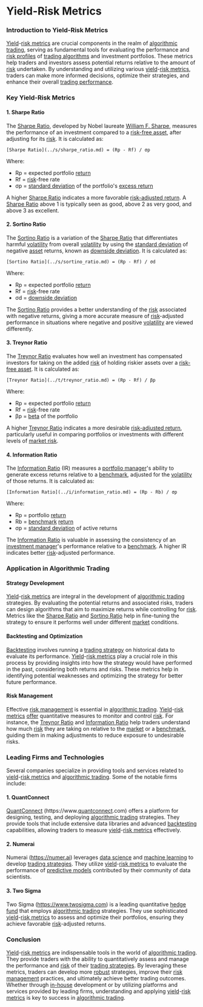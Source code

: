 # Yield-Risk Metrics

### Introduction to Yield-Risk Metrics

[Yield](../y/yield.md)-[risk metrics](../r/risk_metrics.md) are crucial components in the realm of [algorithmic trading](../a/algorithmic_trading.md), serving as fundamental tools for evaluating the performance and [risk profiles](../r/risk_profiles.md) of [trading algorithms](../t/trading_algorithms.md) and investment portfolios. These metrics help traders and investors assess potential returns relative to the amount of [risk](../r/risk.md) undertaken. By understanding and utilizing various [yield](../y/yield.md)-[risk metrics](../r/risk_metrics.md), traders can make more informed decisions, optimize their strategies, and enhance their overall [trading performance](../t/trading_performance.md).

### Key Yield-Risk Metrics

#### 1. Sharpe Ratio

The [Sharpe Ratio](../s/sharpe_ratio.md), developed by Nobel laureate [William F. Sharpe](../w/william_f._sharpe.md), measures the performance of an investment compared to a [risk-free asset](../r/risk-free_asset.md), after adjusting for its [risk](../r/risk.md). It is calculated as:

```plaintext
[Sharpe Ratio](../s/sharpe_ratio.md) = (Rp - Rf) / σp
```

Where:
- Rp = expected portfolio [return](../r/return.md)
- Rf = [risk](../r/risk.md)-free rate
- σp = [standard deviation](../s/standard_deviation.md) of the portfolio's [excess return](../e/excess_return.md)

A higher [Sharpe Ratio](../s/sharpe_ratio.md) indicates a more favorable [risk-adjusted return](../r/risk-adjusted_return.md). A [Sharpe Ratio](../s/sharpe_ratio.md) above 1 is typically seen as good, above 2 as very good, and above 3 as excellent.

#### 2. Sortino Ratio

The [Sortino Ratio](../s/sortino_ratio.md) is a variation of the [Sharpe Ratio](../s/sharpe_ratio.md) that differentiates harmful [volatility](../v/volatility.md) from overall [volatility](../v/volatility.md) by using the [standard deviation](../s/standard_deviation.md) of negative [asset](../a/asset.md) returns, known as [downside deviation](../d/downside_deviation.md). It is calculated as:

```plaintext
[Sortino Ratio](../s/sortino_ratio.md) = (Rp - Rf) / σd
```

Where:
- Rp = expected portfolio [return](../r/return.md)
- Rf = [risk](../r/risk.md)-free rate
- σd = [downside deviation](../d/downside_deviation.md)

The [Sortino Ratio](../s/sortino_ratio.md) provides a better understanding of the [risk](../r/risk.md) associated with negative returns, giving a more accurate measure of [risk](../r/risk.md)-adjusted performance in situations where negative and positive [volatility](../v/volatility.md) are viewed differently.

#### 3. Treynor Ratio

The [Treynor Ratio](../t/treynor_ratio.md) evaluates how well an investment has compensated investors for taking on the added [risk](../r/risk.md) of holding riskier assets over a [risk-free asset](../r/risk-free_asset.md). It is calculated as:

```plaintext
[Treynor Ratio](../t/treynor_ratio.md) = (Rp - Rf) / βp
```

Where:
- Rp = expected portfolio [return](../r/return.md)
- Rf = [risk](../r/risk.md)-free rate
- βp = [beta](../b/beta.md) of the portfolio

A higher [Treynor Ratio](../t/treynor_ratio.md) indicates a more desirable [risk-adjusted return](../r/risk-adjusted_return.md), particularly useful in comparing portfolios or investments with different levels of [market risk](../m/market_risk.md).

#### 4. Information Ratio

The [Information Ratio](../i/information_ratio.md) (IR) measures a [portfolio manager](../p/portfolio_manager.md)'s ability to generate excess returns relative to a [benchmark](../b/benchmark.md), adjusted for the [volatility](../v/volatility.md) of those returns. It is calculated as:

```plaintext
[Information Ratio](../i/information_ratio.md) = (Rp - Rb) / σp
```

Where:
- Rp = portfolio [return](../r/return.md)
- Rb = [benchmark](../b/benchmark.md) [return](../r/return.md)
- σp = [standard deviation](../s/standard_deviation.md) of active returns

The [Information Ratio](../i/information_ratio.md) is valuable in assessing the consistency of an [investment manager](../i/investment_manager.md)'s performance relative to a [benchmark](../b/benchmark.md). A higher IR indicates better [risk](../r/risk.md)-adjusted performance.

### Application in Algorithmic Trading

#### Strategy Development

[Yield](../y/yield.md)-[risk metrics](../r/risk_metrics.md) are integral in the development of [algorithmic trading](../a/algorithmic_trading.md) strategies. By evaluating the potential returns and associated risks, traders can design algorithms that aim to maximize returns while controlling for [risk](../r/risk.md). Metrics like the [Sharpe Ratio](../s/sharpe_ratio.md) and [Sortino Ratio](../s/sortino_ratio.md) help in fine-tuning the strategy to ensure it performs well under different [market](../m/market.md) conditions.

#### Backtesting and Optimization

[Backtesting](../b/backtesting.md) involves running a [trading strategy](../t/trading_strategy.md) on historical data to evaluate its performance. [Yield](../y/yield.md)-[risk metrics](../r/risk_metrics.md) play a crucial role in this process by providing insights into how the strategy would have performed in the past, considering both returns and risks. These metrics help in identifying potential weaknesses and optimizing the strategy for better future performance.

#### Risk Management

Effective [risk management](../r/risk_management.md) is essential in [algorithmic trading](../a/algorithmic_trading.md). [Yield](../y/yield.md)-[risk metrics](../r/risk_metrics.md) [offer](../o/offer.md) quantitative measures to monitor and control [risk](../r/risk.md). For instance, the [Treynor Ratio](../t/treynor_ratio.md) and [Information Ratio](../i/information_ratio.md) help traders understand how much [risk](../r/risk.md) they are taking on relative to the [market](../m/market.md) or a [benchmark](../b/benchmark.md), guiding them in making adjustments to reduce exposure to undesirable risks.

### Leading Firms and Technologies

Several companies specialize in providing tools and services related to [yield](../y/yield.md)-[risk metrics](../r/risk_metrics.md) and [algorithmic trading](../a/algorithmic_trading.md). Some of the notable firms include:

#### 1. QuantConnect

[QuantConnect](../q/quantconnect.md) (https://www.[quantconnect](../q/quantconnect.md).com) offers a platform for designing, testing, and deploying [algorithmic trading](../a/algorithmic_trading.md) strategies. They provide tools that include extensive data libraries and advanced [backtesting](../b/backtesting.md) capabilities, allowing traders to measure [yield](../y/yield.md)-[risk metrics](../r/risk_metrics.md) effectively.

#### 2. Numerai

Numerai (https://numer.ai) leverages [data science](../d/data_science_in_trading.md) and [machine learning](../m/machine_learning.md) to develop [trading strategies](../t/trading_strategies.md). They utilize [yield](../y/yield.md)-[risk metrics](../r/risk_metrics.md) to evaluate the performance of [predictive models](../p/predictive_models_in_trading.md) contributed by their community of data scientists.

#### 3. Two Sigma

Two Sigma (https://www.twosigma.com) is a leading quantitative [hedge fund](../h/hedge_fund.md) that employs [algorithmic trading](../a/algorithmic_trading.md) strategies. They use sophisticated [yield](../y/yield.md)-[risk metrics](../r/risk_metrics.md) to assess and optimize their portfolios, ensuring they achieve favorable [risk](../r/risk.md)-adjusted returns.

### Conclusion

[Yield](../y/yield.md)-[risk metrics](../r/risk_metrics.md) are indispensable tools in the world of [algorithmic trading](../a/algorithmic_trading.md). They provide traders with the ability to quantitatively assess and manage the performance and [risk](../r/risk.md) of their [trading strategies](../t/trading_strategies.md). By leveraging these metrics, traders can develop more [robust](../r/robust.md) strategies, improve their [risk management](../r/risk_management.md) practices, and ultimately achieve better trading outcomes. Whether through [in-house](../i/in-house.md) development or by utilizing platforms and services provided by leading firms, understanding and applying [yield](../y/yield.md)-[risk metrics](../r/risk_metrics.md) is key to success in [algorithmic trading](../a/algorithmic_trading.md).
